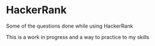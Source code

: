# HackerRank
Some of the questions done while using HackerRank

This is a work in progress and a way to practice to my skills
